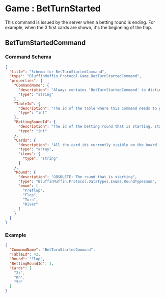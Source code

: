 # Game : BetTurnStarted

This command is issued by the server when a betting round is ending. For example, when the 3 first cards are shown, it's the beginning of the flop.

## BetTurnStartedCommand

### Command Schema

```json
{
  "title": "Schema for BetTurnStartedCommand",
  "type": "BluffinMuffin.Protocol.Game.BetTurnStartedCommand",
  "properties": {
    "CommandName": {
      "description": "Always contains 'BetTurnStartedCommand' to distinguish the command from others.",
      "type": "string"
    },
    "TableId": {
      "description": "The id of the table where this command needs to go",
      "type": "int"
    },
    "BettingRoundId": {
      "description": "The id of the betting round that is starting, starting at 1. For texas hold'em, Preflop=1, Flop=2, Turn=3, River=4",
      "type": "int"
    },
    "Cards": {
      "description": "All the card ids currently visible on the board (Preflop: empty, flop: 3 cards, turn: 4 cards, river: 5 cards)",
      "type": "array",
      "items": {
        "type": "string"
      }
    },
    "Round": {
      "description": "OBSOLETE: The round that is starting",
      "type": "BluffinMuffin.Protocol.DataTypes.Enums.RoundTypeEnum",
      "enum": [
        "Preflop",
        "Flop",
        "Turn",
        "River"
      ]
    }
  }
}
```

### Example

```json
{
  "CommandName": "BetTurnStartedCommand",
  "TableId": 42,
  "Round": "Flop",
  "BettingRoundId": 1,
  "Cards": [
    "2s",
    "Kh",
    "5d"
  ]
}
```

